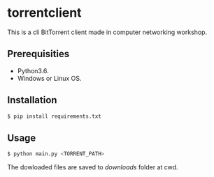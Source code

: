 # torrentclient

This is a cli BitTorrent client made in computer networking workshop.

## Prerequisities

* Python3.6.
* Windows or Linux OS.

## Installation

```sh
$ pip install requirements.txt
```

## Usage

```sh
$ python main.py <TORRENT_PATH>
```
The dowloaded files are saved to _downloads_ folder at cwd.
